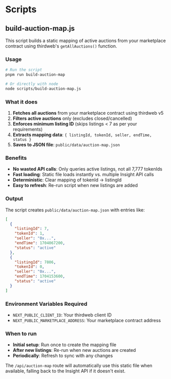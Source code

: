# Scripts

## build-auction-map.js

This script builds a static mapping of active auctions from your marketplace contract using thirdweb's `getAllAuctions()` function.

### Usage

```bash
# Run the script
pnpm run build-auction-map

# Or directly with node
node scripts/build-auction-map.js
```

### What it does

1. **Fetches all auctions** from your marketplace contract using thirdweb v5
2. **Filters active auctions** only (excludes closed/cancelled)
3. **Enforces minimum listing ID** (skips listings < 7 as per your requirements)
4. **Extracts mapping data**: `{ listingId, tokenId, seller, endTime, status }`
5. **Saves to JSON file**: `public/data/auction-map.json`

### Benefits

- **No wasted API calls**: Only queries active listings, not all 7,777 tokenIds
- **Fast loading**: Static file loads instantly vs. multiple Insight API calls
- **Deterministic**: Clear mapping of tokenId → listingId
- **Easy to refresh**: Re-run script when new listings are added

### Output

The script creates `public/data/auction-map.json` with entries like:

```json
[
  {
    "listingId": 7,
    "tokenId": 1,
    "seller": "0x...",
    "endTime": 1704067200,
    "status": "active"
  },
  {
    "listingId": 7806,
    "tokenId": 0,
    "seller": "0x...",
    "endTime": 1704153600,
    "status": "active"
  }
]
```

### Environment Variables Required

- `NEXT_PUBLIC_CLIENT_ID`: Your thirdweb client ID
- `NEXT_PUBLIC_MARKETPLACE_ADDRESS`: Your marketplace contract address

### When to run

- **Initial setup**: Run once to create the mapping file
- **After new listings**: Re-run when new auctions are created
- **Periodically**: Refresh to sync with any changes

The `/api/auction-map` route will automatically use this static file when available, falling back to the Insight API if it doesn't exist.
